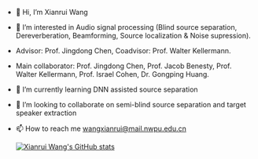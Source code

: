 - 👋 Hi, I’m Xianrui Wang
- 👀 I’m interested in Audio signal processing (Blind source separation, Dereverberation, Beamforming, Source localization & Noise supression). 
-  Advisor: Prof. Jingdong Chen, Coadvisor: Prof. Walter Kellermann.
-  Main collaborator: Prof. Jingdong Chen, Prof. Jacob Benesty, Prof. Walter Kellermann, Prof. Israel Cohen, Dr. Gongping Huang. 
- 🌱 I’m currently learning DNN assisted source separation 
- 💞️ I’m looking to collaborate on semi-blind source separation and target speaker extraction
- 📫 How to reach me wangxianrui@mail.nwpu.edu.cn

  [![Xianrui Wang's GitHub stats](https://github-readme-stats.vercel.app/api?username=theLittleTiger&theme=moltack&show_icons=true)](https://github.com/theLittleTiger/github-readme-stats)

<!---
theLittleTiger/theLittleTiger is a ✨ special ✨ repository because its `README.md` (this file) appears on your GitHub profile.
You can click the Preview link to take a look at your changes.
--->
